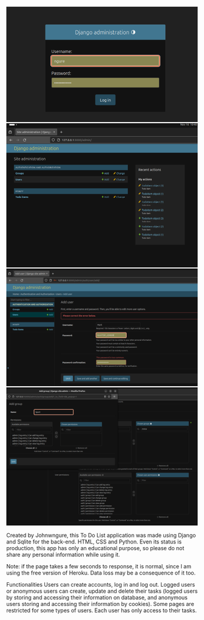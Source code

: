 ![Alt text](<Screenshot from 2023-11-16 10-39-15.png>)
![Alt text](<Screenshot from 2023-11-16 10-40-23.png>)
![Alt text](<Screenshot from 2023-11-16 10-42-06.png>)
![Alt text](<Screenshot from 2023-11-16 10-43-38.png>)


Created by Johnwngure, this To Do List application was made using Django and Sqlite for the back-end. HTML, CSS and Python. Even its status is production, this app has only an educational purpose, so please do not share any personal information while using it.

Note: if the page takes a few seconds to response, it is normal, since I am using the free version of Heroku. Data loss may be a consequence of it too.

Functionalities
Users can create accounts, log in and log out.
Logged users or anonymous users can create, update and delete their tasks (logged users by storing and accessing their information on database, and anonymous users storing and accessing their information by cookies).
Some pages are restricted for some types of users.
Each user has only access to their tasks.

